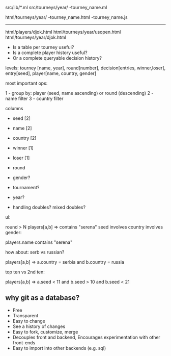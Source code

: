 

src/lib/*.ml
src/tourneys/year/
 -tourney_name.ml

html/tourneys/year/
 -tourney_name.html
 -tourney_name.js

---

html/players/djok.html
html/tourneys/year/usopen.html
html/tourneys/year/djok.html

- Is a table per tourney useful?
- Is a complete player history useful?
- Or a complete queryable decision history?

levels: tourney [name, year], round[number], decision[entries, winner,loser], entry[seed], player[name, country, gender]

most important ops:

1 - group by: player (seed, name ascending) or round (descending)
2 - name filter
3 - country filter

columns

- seed [2]
- name [2]
- country [2]

- winner [1]
- loser [1]

- round

- gender?
- tournament?
- year?

- handling doubles? mixed doubles?

ui:

round > N
players[a,b] => contains "serena"
seed 
involves country
involves gender:

players.name contains "serena"

how about: serb vs russian?

players[a,b] => a.country = serbia and b.country = russia

top ten vs 2nd ten:

players[a,b] => a.seed < 11 and b.seed > 10 and b.seed < 21

why git as a database?
----------------------

- Free
- Transparent
- Easy to change
- See a history of changes
- Easy to fork, customize, merge
- Decouples front and backend, Encourages experimentation with other front-ends
- Easy to import into other backends (e.g. sql)

